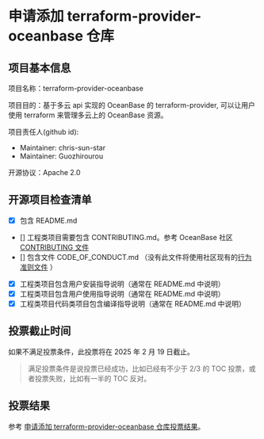 # 申请添加 terraform-provider-oceanbase 仓库

## 项目基本信息

项目名称：terraform-provider-oceanbase

项目目的：基于多云 api 实现的 OceanBase 的 terraform-provider, 可以让用户使用 terraform 来管理多云上的 OceanBase 资源。

项目责任人(github id): 

- Maintainer: chris-sun-star
- Maintainer: Guozhirourou

开源协议：Apache 2.0

## 开源项目检查清单

- [x] 包含 README.md
- [] 工程类项目需要包含 CONTRIBUTING.md。参考 OceanBase 社区 [CONTRIBUTING 文件](https://github.com/oceanbase/.github/blob/main/CONTRIBUTING.md)
- [] 包含文件 CODE_OF_CONDUCT.md （没有此文件将使用社区现有的[行为准则文件](https://github.com/oceanbase/.github/blob/main/CODE_OF_CONDUCT.md) ）
- [x] 工程类项目包含用户安装指导说明（通常在 README.md 中说明）
- [x] 工程类项目包含用户使用指导说明（通常在 README.md 中说明）
- [x] 工程类项目代码类项目包含编译指导说明（通常在 README.md 中说明）

## 投票截止时间

如果不满足投票条件，此投票将在 2025 年 2 月 19 日截止。

> 满足投票条件是说投票已经成功，比如已经有不少于 2/3 的 TOC 投票，或者投票失败，比如有一半的 TOC 反对。

## 投票结果

参考 [申请添加 terraform-provider-oceanbase 仓库投票结果](https://github.com/oceanbase/community/pull/30)。
